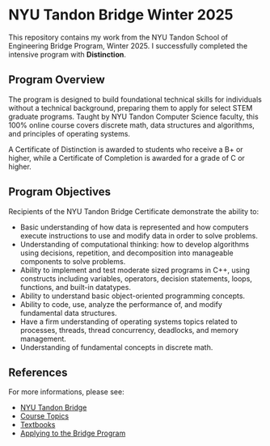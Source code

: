 # NYU Tandon Bridge Winter 2025

This repository contains my work from the NYU Tandon School of Engineering Bridge Program, Winter 2025. I successfully completed the intensive program with **Distinction**.

## Program Overview

The program is designed to build foundational technical skills for individuals without a technical background, preparing them to apply for select STEM graduate programs. Taught by NYU Tandon Computer Science faculty, this 100% online course covers discrete math, data structures and algorithms, and principles of operating systems.

A Certificate of Distinction is awarded to students who receive a B+ or higher, while a Certificate of Completion is awarded for a grade of C or higher.

## Program Objectives

Recipients of the NYU Tandon Bridge Certificate demonstrate the ability to:
* Basic understanding of how data is represented and how computers execute instructions to use and modify data in order to solve problems.
* Understanding of computational thinking: how to develop algorithms using decisions, repetition, and decomposition into manageable components to solve problems.
* Ability to implement and test moderate sized programs in C++, using constructs including variables, operators, decision statements, loops, functions, and built-in datatypes.
* Ability to understand basic object-oriented programming concepts.
* Ability to code, use, analyze the performance of, and modify fundamental data structures.
* Have a firm understanding of operating systems topics related to processes, threads, thread concurrency, deadlocks, and memory management.
* Understanding of fundamental concepts in discrete math.

## References

For more informations, please see:
* [NYU Tandon Bridge](https://engineering.nyu.edu/academics/programs/nyu-tandon-bridge)   
* [Course Topics](https://engineering.nyu.edu/academics/programs/nyu-tandon-bridge/preparatory-resources#chapter-id-51872) 
* [Textbooks](https://engineering.nyu.edu/academics/programs/nyu-tandon-bridge/preparatory-resources#chapter-id-40397)
* [Applying to the Bridge Program](https://engineering.nyu.edu/academics/programs/nyu-tandon-bridge/how-apply-bridge-program)
